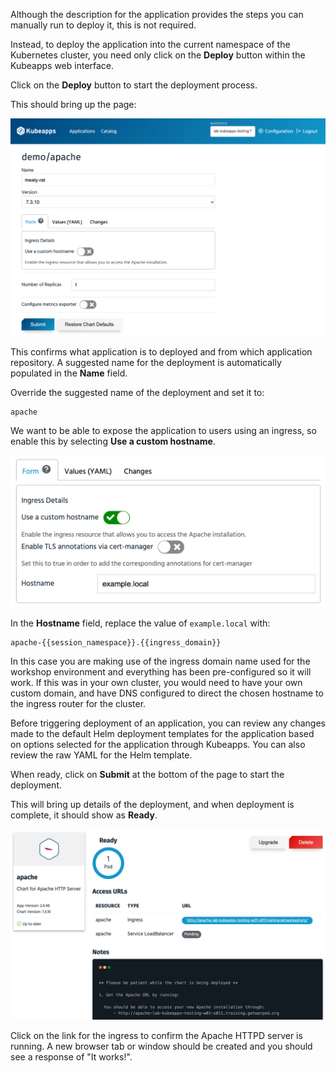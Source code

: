 Although the description for the application provides the steps you can manually run to deploy it, this is not required.

Instead, to deploy the application into the current namespace of the Kubernetes cluster, you need only click on the **Deploy** button within the Kubeapps web interface.

Click on the **Deploy** button to start the deployment process.

This should bring up the page:

![](kubeapps-start-deployment.png)

This confirms what application is to deployed and from which application repository. A suggested name for the deployment is automatically populated in the **Name** field.

Override the suggested name of the deployment and set it to:

```copy
apache
```

We want to be able to expose the application to users using an ingress, so enable this by selecting **Use a custom hostname**.

![](kubeapps-apache-custom-hostname.png)

In the **Hostname** field, replace the value of `example.local` with:

```copy
apache-{{session_namespace}}.{{ingress_domain}}
```

In this case you are making use of the ingress domain name used for the workshop environment and everything has been pre-configured so it will work. If this was in your own cluster, you would need to have your own custom domain, and have DNS configured to direct the chosen hostname to the ingress router for the cluster.

Before triggering deployment of an application, you can review any changes made to the default Helm deployment templates for the application based on options selected for the application through Kubeapps. You can also review the raw YAML for the Helm template.

When ready, click on **Submit** at the bottom of the page to start the deployment.

This will bring up details of the deployment, and when deployment is complete, it should show as **Ready**.

![](kubeapps-apache-deployment-details.png)

Click on the link for the ingress to confirm the Apache HTTPD server is running. A new browser tab or window should be created and you should see a response of "It works!".
